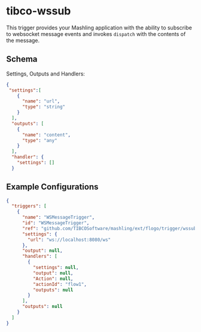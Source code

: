 # tibco-wssub
This trigger provides your Mashling application with the ability to subscribe to websocket message events and invokes `dispatch` with the contents of the message.

## Schema
Settings, Outputs and Handlers:

```json
{
 "settings":[
    {
      "name": "url",
      "type": "string"
    }
  ],
  "outputs": [
    {
      "name": "content",
      "type": "any"
    }
  ],
  "handler": {
    "settings": []
  }
```

## Example Configurations

```json
{
  "triggers": [
    {
      "name": "WSMessageTrigger",
      "id": "WSMessageTrigger",
      "ref": "github.com/TIBCOSoftware/mashling/ext/flogo/trigger/wssub",
      "settings": {
        "url": "ws://localhost:8080/ws"
      },
      "output": null,
      "handlers": [
        {
          "settings": null,
          "output": null,
          "Action": null,
          "actionId": "flow1",
          "outputs": null
        }
      ],
      "outputs": null
    }
  ]
}
```
